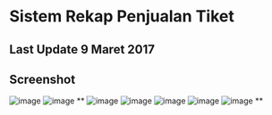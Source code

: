 # Sistem Rekap Penjualan Tiket

## Last Update 9 Maret 2017




## Screenshot

![image](https://user-images.githubusercontent.com/20513164/224209700-95f089c1-0bc5-4a61-8c22-a7629e3d41fc.png)
![image](https://user-images.githubusercontent.com/20513164/224209758-5063eee5-172d-4a90-8254-be8f8e458713.png)
**
![image](https://user-images.githubusercontent.com/20513164/224209804-f2564bc8-1f2f-4385-a6cd-2493bafd3b8c.png)
![image](https://user-images.githubusercontent.com/20513164/224209847-39f5aa30-59f2-4694-a07d-69cf0bce963c.png)
![image](https://user-images.githubusercontent.com/20513164/224209894-8462c2fe-e8a0-41ec-92ad-d1e0069916dd.png)
![image](https://user-images.githubusercontent.com/20513164/224209920-019035e0-3bc6-4e0c-be50-2f12460d9cb5.png)
![image](https://user-images.githubusercontent.com/20513164/224209943-863b5896-7673-450d-9b51-1150a6afff13.png)
**
